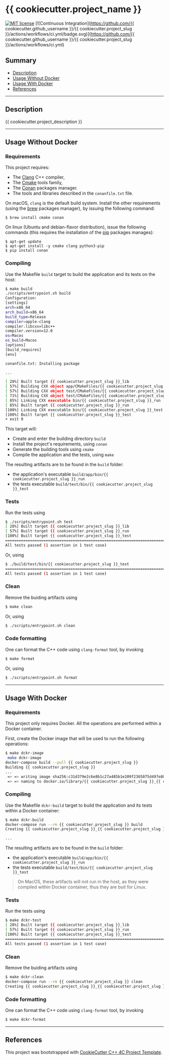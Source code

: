 # {{ cookiecutter.project_name }}

[![MIT license](https://img.shields.io/badge/License-MIT-blue.svg)](https://lbesson.mit-license.org/)
[![Continuous Integration](https://github.com/{{ cookiecutter.github_username }}/{{ cookiecutter.project_slug }}/actions/workflows/ci.yml/badge.svg)](https://github.com/{{ cookiecutter.github_username }}/{{ cookiecutter.project_slug }}/actions/workflows/ci.yml)

## Summary

 * [Description](#description)
 * [Usage Without Docker](#usage-without-docker)
 * [Usage With Docker](#usage-with-docker)
 * [References](#references)

*****

## Description

{{ cookiecutter.project_description }}

*****

## Usage Without Docker

### Requirements

This project requires:

 * The [Clang](https://clang.llvm.org) C++ compiler,
 * The [Cmake](https://cmake.org) tools family,
 * The [Conan](https://conan.io) packages manager.
 * The tools and libraries described in the `conanfile.txt` file.

On macOS, `clang` is the default build system. Install the other requirements (using the [brew](https://brew.sh) packages manager), by issuing the following command:

```
$ brew install cmake conan
```

On linux (Ubuntu and debian-flavor distribution), issue the following commands (this requires the installation of the [pip](https://pip.pypa.io/en/stable/) packages manages):

```
$ apt-get update
$ apt-get install -y cmake clang python3-pip
$ pip install conan
```

### Compiling

Use the Makefile `build`  target to build the application and its tests on the host:

```bash
$ make build
./scripts/entrypoint.sh build
Configuration:
[settings]
arch=x86_64
arch_build=x86_64
build_type=Release
compiler=apple-clang
compiler.libcxx=libc++
compiler.version=12.0
os=Macos
os_build=Macos
[options]
[build_requires]
[env]

conanfile.txt: Installing package

...

[ 28%] Built target {{ cookiecutter.project_slug }}_lib
[ 57%] Building CXX object app/CMakeFiles/{{ cookiecutter.project_slug }}_run.dir/main.cpp.o
[ 57%] Building CXX object test/CMakeFiles/{{ cookiecutter.project_slug }}_test.dir/TestDummy.cpp.o
[ 71%] Building CXX object test/CMakeFiles/{{ cookiecutter.project_slug }}_test.dir/main.cpp.o
[ 85%] Linking CXX executable bin/{{ cookiecutter.project_slug }}_run
[ 85%] Built target {{ cookiecutter.project_slug }}_run
[100%] Linking CXX executable bin/{{ cookiecutter.project_slug }}_test
[100%] Built target {{ cookiecutter.project_slug }}_test
+ exit 0
```

This target will:
 * Create and enter the building directory `build`
 * Install the project's requirements, using `conan`
 * Generate the building tools using `cmake`
 * Compile the application and the tests, using `make`

The resulting artifacts are to be found in the `build` folder:

 * the application's executable `build/app/bin/{{ cookiecutter.project_slug }}_run` 
 * the tests executable `build/test/bin/{{ cookiecutter.project_slug }}_test`

### Tests

Run the tests using 

```bash
$ ./scripts/entrypoint.sh test
[ 28%] Built target {{ cookiecutter.project_slug }}_lib
[ 57%] Built target {{ cookiecutter.project_slug }}_run
[100%] Built target {{ cookiecutter.project_slug }}_test
===============================================================================
All tests passed (1 assertion in 1 test case)
```

Or, using

```bash
$ ./build/test/bin/{{ cookiecutter.project_slug }}_test
===============================================================================
All tests passed (1 assertion in 1 test case)
```

### Clean

Remove the buiding artifacts using

```bash
$ make clean

```

Or, using

```bash
$ ./scripts/entrypoint.sh clean
```

### Code formatting

One can format the C++ code using `clang-format` tool, by invoking

```bash
$ make format
```

Or, using

```bash
$ ./scripts/entrypoint.sh format
```

*****

## Usage With Docker

### Requirements

This project only requires Docker. All the operations are performed within a Docker container.

First, create the Docker image that will be used to run the following operations:

```bash
$ make dckr-image
 make dckr-image
docker-compose build --pull {{ cookiecutter.project_slug }}
Building {{ cookiecutter.project_slug }}
...
 => => writing image sha256:c31d379e2c6e8b1c27a485b1e209f2365075d497e804d7cd65164f8310c9c07a       0.0s
 => => naming to docker.io/library/{{ cookiecutter.project_slug }}_{{ cookiecutter.project_slug }}                                 0.0s
```

### Compiling

Use the Makefile `dckr-build`  target to build the application and its tests within a Docker container:

```bash
$ make dckr-build 
docker-compose run --rm {{ cookiecutter.project_slug }} build
Creating {{ cookiecutter.project_slug }}_{{ cookiecutter.project_slug }}_run ... done

...
```

The resulting artifacts are to be found in the `build` folder:

 * the application's executable `build/app/bin/{{ cookiecutter.project_slug }}_run` 
 * the tests executable `build/test/bin/{{ cookiecutter.project_slug }}_test`

> On MacOS, these artifacts will not run in the host, as they were compiled within Docker container, thus they are buit for Linux.

### Tests

Run the tests using 

```bash
$ make dckr-test
[ 28%] Built target {{ cookiecutter.project_slug }}_lib
[ 57%] Built target {{ cookiecutter.project_slug }}_run
[100%] Built target {{ cookiecutter.project_slug }}_test
===============================================================================
All tests passed (1 assertion in 1 test case)
```

### Clean

Remove the buiding artifacts using

```bash
$ make dckr-clean
docker-compose run --rm {{ cookiecutter.project_slug }} clean
Creating {{ cookiecutter.project_slug }}_{{ cookiecutter.project_slug }}_run ... done
```

### Code formatting

One can format the C++ code using `clang-format` tool, by invoking

```bash
$ make dckr-format
```

*****

## References

This project was bootstrapped with [CookieCutter C++ 4C Project Template](https://github.com/hyahiaoui/cookiecutter-cpp-4c-template).
